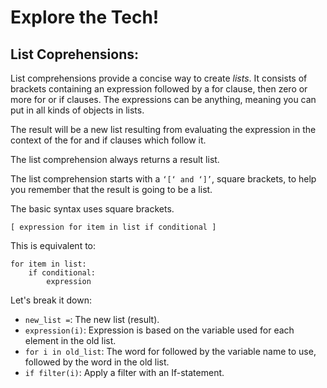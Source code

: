 # Explore the Tech!

## List Coprehensions:


List comprehensions provide a concise way to create _lists_.
It consists of brackets containing an expression followed by a for clause, then
zero or more for or if clauses. The expressions can be anything, meaning you can
put in all kinds of objects in lists.

The result will be a new list resulting from evaluating the expression in the
context of the for and if clauses which follow it.

The list comprehension always returns a result list.

The list comprehension starts with a `‘[‘ and ‘]’`, square brackets, to help you remember that the
result is going to be a list.

The basic syntax uses square brackets.
```
[ expression for item in list if conditional ]
```

This is equivalent to:
```
for item in list:
    if conditional:
        expression
```

Let's break it down: 
* `new_list =`: The new list (result).
* `expression(i)`: Expression is based on the variable used for each element in the old list.
* `for i in old_list`: The word for followed by the variable name to use, followed by the word in the old list.
* `if filter(i)`: Apply a filter with an If-statement.

